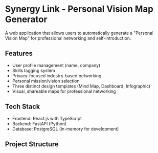 # Synergy Link - Personal Vision Map Generator

A web application that allows users to automatically generate a "Personal Vision Map" for professional networking and self-introduction.

## Features

- User profile management (name, company)
- Skills tagging system
- Privacy-focused industry-based networking
- Personal mission/vision selection
- Three distinct design templates (Mind Map, Dashboard, Infographic)
- Visual, shareable maps for professional networking

## Tech Stack

- Frontend: React.js with TypeScript
- Backend: FastAPI (Python)
- Database: PostgreSQL (in-memory for development)

## Project Structure
